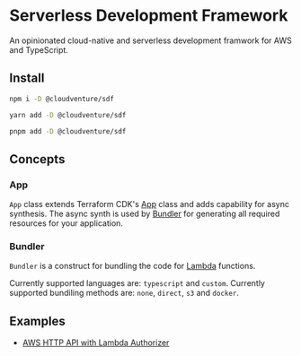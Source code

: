 # Serverless Development Framework

An opinionated cloud-native and serverless development framwork for AWS and TypeScript.

## Install

```bash
npm i -D @cloudventure/sdf
```

```bash
yarn add -D @cloudventure/sdf
```

```bash
pnpm add -D @cloudventure/sdf
```

## Concepts

### App

`App` class extends Terraform CDK's [App](https://developer.hashicorp.com/terraform/cdktf/concepts/cdktf-architecture#app-class) class and adds capability for async synthesis. The async synth is used by [Bundler](#bundler) for generating all required resources for your application.

### Bundler

`Bundler` is a construct for bundling the code for [Lambda](#lambda) functions.

Currently supported languages are: `typescript` and `custom`.
Currently supported bundiling methods are: `none`, `direct`, `s3` and `docker`.

## Examples

- [AWS HTTP API with Lambda Authorizer](./examples/api-lambda-auth/)
